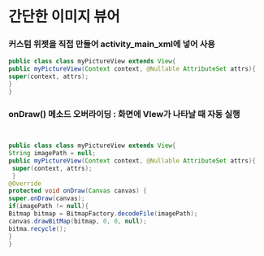 # 간단한 이미지 뷰어

### 커스텀 위젯을 직접 만들어 activity_main_xml에 넣어 사용
```java
public class class myPictureView extends View{
public myPictureView(Context context, @Nullable AttributeSet attrs){
super(context, attrs);
}
}
```
    
### onDraw() 메소드 오버라이딩 : 화면에 VIew가 나타날 때 자동 실행
```java


public class class myPictureView extends View{
String imagePath = null;
public myPictureView(Context context, @Nullable AttributeSet attrs){
 super(context, attrs); 
 }
@Override
protected void onDraw(Canvas canvas) {
super.onDraw(canvas);
if(imagePath != null){
Bitmap bitmap = BitmapFactory.decodeFile(imagePath);
canvas.drawBitMap(bitmap, 0, 0, null); 
bitma.recycle();
}
}
```